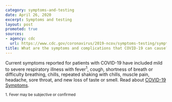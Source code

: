 ```yaml
---
category: symptoms-and-testing
date: April 26, 2020
excerpt: Symptoms and testing
layout: post
promoted: true
sources:
- agency: cdc
  url: https://www.cdc.gov/coronavirus/2019-ncov/symptoms-testing/symptoms.html
title: What are the symptoms and complications that COVID-19 can cause?
---
```


Current symptoms reported for patients with COVID-19 have included mild to severe respiratory illness with fever<sup>1</sup>, cough, shortness of breath or difficulty breathing, chills, repeated shaking with chills, muscle pain, headache, sore throat, and new loss of taste or smell. Read about [COVID-19 Symptoms](https://www.cdc.gov/coronavirus/2019-ncov/symptoms-testing/symptoms.html).

<sub>1. Fever may be subjective or confirmed</sub>
